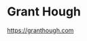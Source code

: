 # Grant Hough

https://granthough.com

<!-- [![Grant's Most Used Languages](https://github-readme-stats.vercel.app/api/top-langs/?username=granthough&layout=compact)](https://github.com/anuraghazra/github-readme-stats)
 -->
<!--[![Grant's Most Used Languages](https://github-readme-stats.vercel.app/api/top-langs/?username=granthough&exclude_repo=band-aid,skinhub)](https://github.com/anuraghazra/github-readme-stats)

![](https://komarev.com/ghpvc/?username=granthough)
